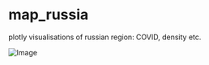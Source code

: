 # map_russia
plotly visualisations of russian region: COVID, density etc.

![Image](https://github.com/khamzovich/map_russia/tree/main/images/density.png)

<img src="https://github.com/khamzovich/map_russia/tree/main/images/density.png" class="img-responsive" alt=""> </div>

